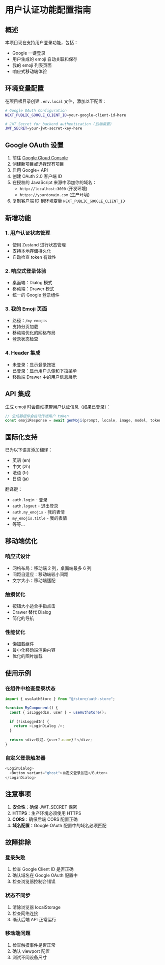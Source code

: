 # 用户认证功能配置指南

## 概述

本项目现在支持用户登录功能，包括：
- Google 一键登录
- 用户生成的 emoji 自动关联和保存
- 我的 emoji 列表页面
- 响应式移动端体验

## 环境变量配置

在项目根目录创建 `.env.local` 文件，添加以下配置：

```bash
# Google OAuth Configuration
NEXT_PUBLIC_GOOGLE_CLIENT_ID=your-google-client-id-here

# JWT Secret for backend authentication (后端需要)
JWT_SECRET=your-jwt-secret-key-here
```

## Google OAuth 设置

1. 前往 [Google Cloud Console](https://console.cloud.google.com/)
2. 创建新项目或选择现有项目
3. 启用 Google+ API
4. 创建 OAuth 2.0 客户端 ID
5. 在授权的 JavaScript 来源中添加你的域名：
   - `http://localhost:3000` (开发环境)
   - `https://yourdomain.com` (生产环境)
6. 复制客户端 ID 到环境变量 `NEXT_PUBLIC_GOOGLE_CLIENT_ID`

## 新增功能

### 1. 用户认证状态管理
- 使用 Zustand 进行状态管理
- 支持本地存储持久化
- 自动检查 token 有效性

### 2. 响应式登录体验
- 桌面端：Dialog 模式
- 移动端：Drawer 模式
- 统一的 Google 登录组件

### 3. 我的 Emoji 页面
- 路径：`/my-emojis`
- 支持分页加载
- 移动端优化的网格布局
- 登录状态检查

### 4. Header 集成
- 未登录：显示登录按钮
- 已登录：显示用户头像和下拉菜单
- 移动端 Drawer 中的用户信息展示

## API 集成

生成 emoji 时会自动携带用户认证信息（如果已登录）：

```typescript
// 生成器组件会自动传递用户 token
const emojiResponse = await genMoji(prompt, locale, image, model, token);
```

## 国际化支持

已为以下语言添加翻译：
- 英语 (en)
- 中文 (zh)
- 法语 (fr)
- 日语 (ja)

翻译键：
- `auth.login` - 登录
- `auth.logout` - 退出登录
- `auth.my_emojis` - 我的表情
- `my_emojis.title` - 我的表情
- 等等...

## 移动端优化

### 响应式设计
- 网格布局：移动端 2 列，桌面端最多 6 列
- 间距自适应：移动端较小间距
- 文字大小：移动端适配

### 触摸优化
- 按钮大小适合手指点击
- Drawer 替代 Dialog
- 简化的导航

### 性能优化
- 懒加载组件
- 最小化移动端渲染内容
- 优化的图片加载

## 使用示例

### 在组件中检查登录状态

```typescript
import { useAuthStore } from "@/store/auth-store";

function MyComponent() {
  const { isLoggedIn, user } = useAuthStore();
  
  if (!isLoggedIn) {
    return <LoginDialog />;
  }
  
  return <div>欢迎，{user?.name}！</div>;
}
```

### 自定义登录触发器

```typescript
<LoginDialog>
  <Button variant="ghost">自定义登录按钮</Button>
</LoginDialog>
```

## 注意事项

1. **安全性**：确保 JWT_SECRET 保密
2. **HTTPS**：生产环境必须使用 HTTPS
3. **CORS**：确保后端 CORS 配置正确
4. **域名配置**：Google OAuth 配置中的域名必须匹配

## 故障排除

### 登录失败
1. 检查 Google Client ID 是否正确
2. 确认域名在 Google OAuth 配置中
3. 检查浏览器控制台错误

### 状态不同步
1. 清除浏览器 localStorage
2. 检查网络连接
3. 确认后端 API 正常运行

### 移动端问题
1. 检查触摸事件是否正常
2. 确认 viewport 配置
3. 测试不同设备尺寸 